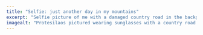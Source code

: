 ```yaml
---
title: "Selfie: just another day in my mountains"
excerpt: "Selfie picture of me with a damaged country road in the background."
imagealt: "Protesilaos pictured wearing sunglasses with a country road in the background."
---
```

